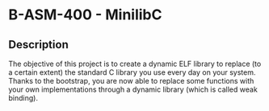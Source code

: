 # B-ASM-400 - MinilibC

## Description

The objective of this project is to create a dynamic ELF library to replace (to a certain extent) the standard
C library you use every day on your system.
Thanks to the bootstrap, you are now able to replace some functions with your own implementations
through a dynamic library (which is called weak binding).
